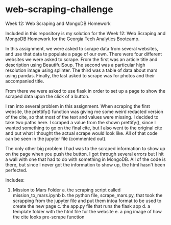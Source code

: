 # web-scraping-challenge

Week 12: Web Scraping and MongoDB Homework

Included in this repository is my solution for the Week 12: Web Scraping and MongoDB Homework for the Georgia Tech Analytics Bootcamp.

In this assignment, we were asked to scrape data from several websites, and use that data to populate a page of our own. There were four different websites we were asked to scrape. From the first was an article title and description using BeautifulSoup. The second was a particular high resolution image using splinter. The third was a table of data about mars using pandas. Finally, the last asked to scrape was for photos and their accompanied title.

From there we were asked to use flask in order to set up a page to show the scraped data upon the click of a button.

I ran into several problem in this assignment. When scraping the first website, the prettify() function was giving me some weird redacted version of the cite, so that most of the text and values were missing. I decided to take two paths here. I scraped a value from the shown prettify(), since I wanted something to go on the final cite, but I also went to the original cite and put what I thought the actual scrape would look like. All of that code can be seen in the jupyter file (commented out).

The only other big problem I had was to the scraped information to show up on the page when you push the button. I got through several errors but I hit a wall with one that had to do with something in MongoDB. All of the code is there, but since I never got the information to show up, the html hasn't been perfected.





Includes: 
1. Mission to Mars Folder
    a. the scraping script called mission_to_mars.ipynb
    b. the python file, scrape_mars.py, that took the scrapping from the jupyter file and put them intoa format to be used to create the new page
    c. the app.py file that runs the flask app
    d. a template folder with the html file for the website
    e. a png image of how the cite looks pre-scrape function